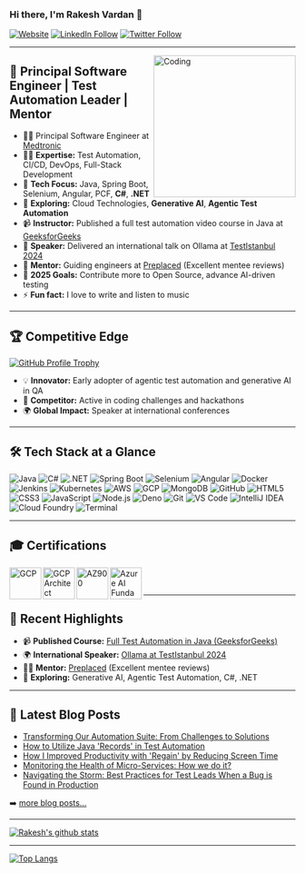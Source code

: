 ### Hi there, I'm Rakesh Vardan 👋

[![Website](https://img.shields.io/badge/Website-Visit-green?style=for-the-badge&logo=wordpress)](https://rakeshvardan.com/)
[![LinkedIn Follow](https://img.shields.io/badge/LinkedIn-Follow-blue?style=for-the-badge&logo=linkedin)](https://www.linkedin.com/in/rakesh-vardan/)
[![Twitter Follow](https://img.shields.io/twitter/follow/rakesh_vardan?color=1DA1F2&logo=twitter&style=for-the-badge)](https://twitter.com/intent/follow?original_referer=https%3A%2F%2Fgithub.com%2Frakesh_vardan&screen_name=rakesh_vardan)

---

<img align="right" alt="Coding" width="250" src="https://media.giphy.com/media/qgQUggAC3Pfv687qPC/giphy.gif"/>

## 🚀 Principal Software Engineer | Test Automation Leader | Mentor

- 👨‍💻 Principal Software Engineer at [Medtronic](https://www.medtronic.com)
- 🧑‍💻 **Expertise:** Test Automation, CI/CD, DevOps, Full-Stack Development
- 🔭 **Tech Focus:** Java, Spring Boot, Selenium, Angular, PCF, **C#**, **.NET**
- 🌱 **Exploring:** Cloud Technologies, **Generative AI**, **Agentic Test Automation**
- 📹 **Instructor:** Published a full test automation video course in Java at [GeeksforGeeks](https://www.geeksforgeeks.org/courses/automation-testing-online-course)
- 🎤 **Speaker:** Delivered an international talk on Ollama at [TestIstanbul 2024](https://testistanbul.org/rakesh-vardan-2024/)
- 🤝 **Mentor:** Guiding engineers at [Preplaced](https://www.preplaced.in/profile/rakesh-vardan) (Excellent mentee reviews)
- 🥅 **2025 Goals:** Contribute more to Open Source, advance AI-driven testing
- ⚡ **Fun fact:** I love to write and listen to music

---

## 🏆 Competitive Edge

[![GitHub Profile Trophy](https://github-profile-trophy.vercel.app/?username=rakesh-vardan&theme=dracula&margin-w=10&margin-h=10)](https://github.com/ryo-ma/github-profile-trophy)

- 💡 **Innovator:** Early adopter of agentic test automation and generative AI in QA
- 🏅 **Competitor:** Active in coding challenges and hackathons
- 🌍 **Global Impact:** Speaker at international conferences

---

## 🛠️ Tech Stack at a Glance

![Java](https://img.shields.io/badge/Java-ED8B00?style=for-the-badge&logo=openjdk&logoColor=white)
![C#](https://img.shields.io/badge/C%23-239120?style=for-the-badge&logo=csharp&logoColor=white)
![.NET](https://img.shields.io/badge/.NET-512BD4?style=for-the-badge&logo=dotnet&logoColor=white)
![Spring Boot](https://img.shields.io/badge/Spring_Boot-6DB33F?style=for-the-badge&logo=spring-boot&logoColor=white)
![Selenium](https://img.shields.io/badge/Selenium-43B02A?style=for-the-badge&logo=selenium&logoColor=white)
![Angular](https://img.shields.io/badge/Angular-DD0031?style=for-the-badge&logo=angular&logoColor=white)
![Docker](https://img.shields.io/badge/Docker-2496ED?style=for-the-badge&logo=docker&logoColor=white)
![Jenkins](https://img.shields.io/badge/Jenkins-D24939?style=for-the-badge&logo=jenkins&logoColor=white)
![Kubernetes](https://img.shields.io/badge/Kubernetes-326CE5?style=for-the-badge&logo=kubernetes&logoColor=white)
![AWS](https://img.shields.io/badge/AWS-232F3E?style=for-the-badge&logo=amazon-aws&logoColor=white)
![GCP](https://img.shields.io/badge/GCP-4285F4?style=for-the-badge&logo=google-cloud&logoColor=white)
![MongoDB](https://img.shields.io/badge/MongoDB-47A248?style=for-the-badge&logo=mongodb&logoColor=white)
![GitHub](https://img.shields.io/badge/GitHub-181717?style=for-the-badge&logo=github&logoColor=white)
![HTML5](https://img.shields.io/badge/HTML5-E34F26?style=for-the-badge&logo=html5&logoColor=white)
![CSS3](https://img.shields.io/badge/CSS3-1572B6?style=for-the-badge&logo=css3&logoColor=white)
![JavaScript](https://img.shields.io/badge/JavaScript-F7DF1E?style=for-the-badge&logo=javascript&logoColor=black)
![Node.js](https://img.shields.io/badge/Node.js-339933?style=for-the-badge&logo=node.js&logoColor=white)
![Deno](https://img.shields.io/badge/Deno-000000?style=for-the-badge&logo=deno&logoColor=white)
![Git](https://img.shields.io/badge/Git-F05032?style=for-the-badge&logo=git&logoColor=white)
![VS Code](https://img.shields.io/badge/VS%20Code-007ACC?style=for-the-badge&logo=visual-studio-code&logoColor=white)
![IntelliJ IDEA](https://img.shields.io/badge/IntelliJ%20IDEA-000000?style=for-the-badge&logo=intellij-idea&logoColor=white)
![Cloud Foundry](https://img.shields.io/badge/Cloud%20Foundry-2563EB?style=for-the-badge&logo=cloudfoundry&logoColor=white)
![Terminal](https://img.shields.io/badge/Terminal-000000?style=for-the-badge&logo=windows-terminal&logoColor=white)

---

## 🎓 Certifications

[<img align="left" alt="GCP" width="56px" src="https://api.accredible.com/v1/frontend/credential_website_embed_image/badge/22696052" />][gcp]
[<img align="left" alt="GCP Architect" width="56px" src="https://api.accredible.com/v1/frontend/credential_website_embed_image/badge/27349127" />][gcparch]
[<img align="left" alt="AZ900" width="56px" src="https://images.credly.com/images/be8fcaeb-c769-4858-b567-ffaaa73ce8cf/image.png" />][az900]
[<img align="left" alt="Azure AI Fundamentals" width="56px" src="https://images.credly.com/images/4136ced8-75d5-4afb-8677-40b6236e2672/azure-ai-fundamentals-600x600.png" />][azureai]

<br />
<br />

---

## 🚀 Recent Highlights

- 📹 **Published Course:** [Full Test Automation in Java (GeeksforGeeks)](https://www.geeksforgeeks.org/courses/automation-testing-online-course)
- 🌍 **International Speaker:** [Ollama at TestIstanbul 2024](https://testistanbul.org/rakesh-vardan-2024/)
- 🧑‍💼 **Mentor:** [Preplaced](https://www.preplaced.in/profile/rakesh-vardan) (Excellent mentee reviews)
- 🧠 **Exploring:** Generative AI, Agentic Test Automation, C#, .NET

---

## 📕 Latest Blog Posts

<!-- BLOG-POST-LIST:START -->
- [Transforming Our Automation Suite: From Challenges to Solutions](https://rakeshvardan.com/transforming-our-automation-suite-from-challenges-to-solutions)
- [How to Utilize Java &#39;Records&#39; in Test Automation](https://rakeshvardan.com/how-to-utilize-java-records-in-test-automation)
- [How I Improved Productivity with &#39;Regain&#39; by Reducing Screen Time](https://rakeshvardan.com/how-i-improved-productivity-with-regain-by-reducing-screen-time)
- [Monitoring the Health of Micro-Services: How we do it?](https://rakeshvardan.com/monitoring-the-health-of-micro-services-how-we-do-it)
- [Navigating the Storm: Best Practices for Test Leads When a Bug is Found in Production](https://rakeshvardan.com/navigating-the-storm-best-practices-for-test-leads-when-a-bug-is-found-in-production)
<!-- BLOG-POST-LIST:END -->

➡️ [more blog posts...](https://rakeshvardan.com)

---

[![Rakesh's github stats](https://github-readme-stats.vercel.app/api?username=rakesh-vardan&show_icons=true&theme=dracula)](https://github.com/anuraghazra/github-readme-stats)

---

[![Top Langs](https://github-readme-stats.vercel.app/api/top-langs/?username=rakesh-vardan&layout=compact)](https://github.com/anuraghazra/github-readme-stats)

[website]: https://rakeshvardan.com
[twitter]: https://twitter.com/rakesh_vardan
[linkedin]: https://www.linkedin.com/in/rakesh-vardan/
[java]: https://www.java.com/
[visualstudiocode]: https://code.visualstudio.com/
[html5]: https://en.wikipedia.org/wiki/HTML5
[css]: https://en.wikipedia.org/wiki/CSS
[js]: https://developer.mozilla.org/en-US/docs/Web/JavaScript
[nodejs]: https://nodejs.org/en/
[deno]: https://deno.land/
[sql]: https://en.wikipedia.org/wiki/SQL
[mongodb]: https://www.mongodb.com/
[git]: https://git-scm.com/
[github]: https://github.com/
[terminal]: https://github.com/microsoft/terminal
[selenium]: https://www.selenium.dev/
[intellij]: https://www.jetbrains.com/idea/
[cf]: https://www.cloudfoundry.org/
[gcp]: https://www.credential.net/75051d21-338c-40e6-8d18-1acc650e925b#gs.pj2g6w
[gcparch]: https://www.credential.net/34b28b63-4dbc-4e64-8431-433a8463c979#gs.pj2e7a
[jenkins]: https://www.jenkins.io/
[docker]: https://www.docker.com/
[restassured]: https://github.com/rest-assured/rest-assured
[kubernetes]: https://kubernetes.io/
[googlecloud]: https://cloud.google.com/
[aws]: https://aws.amazon.com/
[angular]: https://angular.io/
[spring]: https://spring.io/
[az900]: https://www.credly.com/badges/5c211403-a9fb-4e2f-8281-df57dfecfde4?source=linked_in_profile
[azureai]: https://learn.microsoft.com/en-in/users/rakeshbudugu-7267/credentials/ed48afcf032f5521?ref=https%3A%2F%2Fwww.linkedin.com%2F
[dotnet]: https://dotnet.microsoft.com/
[csharp]: https://learn.microsoft.com/en-us/dotnet/csharp/
